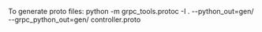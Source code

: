 To generate proto files:
python -m grpc_tools.protoc -I . --python_out=gen/ --grpc_python_out=gen/ controller.proto